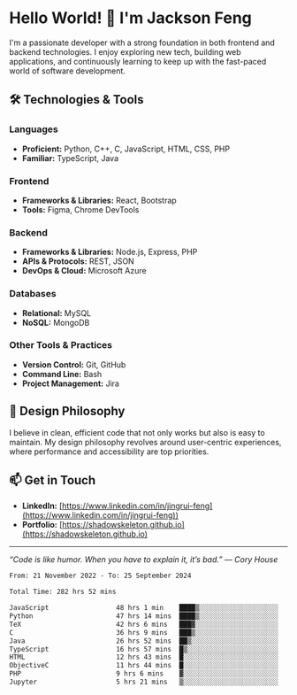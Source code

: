 # Hello World! 👋 I'm Jackson Feng

I'm a passionate developer with a strong foundation in both frontend and backend technologies. I enjoy exploring new tech, building web applications, and continuously learning to keep up with the fast-paced world of software development.

## 🛠 Technologies & Tools

### Languages
- **Proficient:** Python, C++, C, JavaScript, HTML, CSS, PHP
- **Familiar:** TypeScript, Java

### Frontend
- **Frameworks & Libraries:** React, Bootstrap
- **Tools:** Figma, Chrome DevTools

### Backend
- **Frameworks & Libraries:** Node.js, Express, PHP
- **APIs & Protocols:** REST, JSON
- **DevOps & Cloud:** Microsoft Azure

### Databases
- **Relational:** MySQL
- **NoSQL:** MongoDB

### Other Tools & Practices
- **Version Control:** Git, GitHub
- **Command Line:** Bash
- **Project Management:** Jira


## 🎨 Design Philosophy

I believe in clean, efficient code that not only works but also is easy to maintain. My design philosophy revolves around user-centric experiences, where performance and accessibility are top priorities.

## 📫 Get in Touch

- **LinkedIn:** [https://www.linkedin.com/in/jingrui-feng](https://www.linkedin.com/in/jingrui-feng))
- **Portfolio:** [https://shadowskeleton.github.io](https://shadowskeleton.github.io)

---

*“Code is like humor. When you have to explain it, it’s bad.” — Cory House*



<!--START_SECTION:waka-->

```txt
From: 21 November 2022 - To: 25 September 2024

Total Time: 282 hrs 52 mins

JavaScript                 48 hrs 1 min    ████▒░░░░░░░░░░░░░░░░░░░░   16.98 %
Python                     47 hrs 14 mins  ████▒░░░░░░░░░░░░░░░░░░░░   16.70 %
TeX                        42 hrs 6 mins   ███▓░░░░░░░░░░░░░░░░░░░░░   14.88 %
C                          36 hrs 9 mins   ███▒░░░░░░░░░░░░░░░░░░░░░   12.78 %
Java                       26 hrs 52 mins  ██▒░░░░░░░░░░░░░░░░░░░░░░   09.50 %
TypeScript                 16 hrs 57 mins  █▒░░░░░░░░░░░░░░░░░░░░░░░   05.99 %
HTML                       12 hrs 43 mins  █░░░░░░░░░░░░░░░░░░░░░░░░   04.50 %
ObjectiveC                 11 hrs 44 mins  █░░░░░░░░░░░░░░░░░░░░░░░░   04.15 %
PHP                        9 hrs 6 mins    ▓░░░░░░░░░░░░░░░░░░░░░░░░   03.22 %
Jupyter                    5 hrs 21 mins   ▒░░░░░░░░░░░░░░░░░░░░░░░░   01.89 %
```

<!--END_SECTION:waka-->

